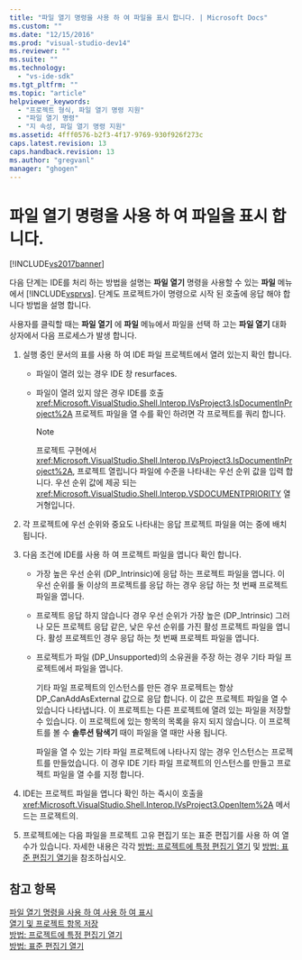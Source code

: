 ```yaml
---
title: "파일 열기 명령을 사용 하 여 파일을 표시 합니다. | Microsoft Docs"
ms.custom: ""
ms.date: "12/15/2016"
ms.prod: "visual-studio-dev14"
ms.reviewer: ""
ms.suite: ""
ms.technology: 
  - "vs-ide-sdk"
ms.tgt_pltfrm: ""
ms.topic: "article"
helpviewer_keywords: 
  - "프로젝트 형식, 파일 열기 명령 지원"
  - "파일 열기 명령"
  - "지 속성, 파일 열기 명령 지원"
ms.assetid: 4fff0576-b2f3-4f17-9769-930f926f273c
caps.latest.revision: 13
caps.handback.revision: 13
ms.author: "gregvanl"
manager: "ghogen"
---
```

# 파일 열기 명령을 사용 하 여 파일을 표시 합니다.
[!INCLUDE[vs2017banner](../../code-quality/includes/vs2017banner.md)]

다음 단계는 IDE를 처리 하는 방법을 설명는  **파일 열기** 명령을 사용할 수 있는  **파일** 메뉴에서 [!INCLUDE[vsprvs](../../code-quality/includes/vsprvs_md.md)].  단계도 프로젝트가이 명령으로 시작 된 호출에 응답 해야 합니다 방법을 설명 합니다.  
  
 사용자를 클릭할 때는  **파일 열기** 에  **파일** 메뉴에서 파일을 선택 하 고는  **파일 열기** 대화 상자에서 다음 프로세스가 발생 합니다.  
  
1.  실행 중인 문서의 표를 사용 하 여 IDE 파일 프로젝트에서 열려 있는지 확인 합니다.  
  
    -   파일이 열려 있는 경우 IDE 창 resurfaces.  
  
    -   파일이 열려 있지 않은 경우 IDE를 호출 <xref:Microsoft.VisualStudio.Shell.Interop.IVsProject3.IsDocumentInProject%2A> 프로젝트 파일을 열 수를 확인 하려면 각 프로젝트를 쿼리 합니다.  
  
        > [!NOTE]
        >  프로젝트 구현에서 <xref:Microsoft.VisualStudio.Shell.Interop.IVsProject3.IsDocumentInProject%2A>, 프로젝트 열립니다 파일에 수준을 나타내는 우선 순위 값을 입력 합니다.  우선 순위 값에 제공 되는 <xref:Microsoft.VisualStudio.Shell.Interop.VSDOCUMENTPRIORITY> 열거형입니다.  
  
2.  각 프로젝트에 우선 순위와 중요도 나타내는 응답 프로젝트 파일을 여는 중에 배치 됩니다.  
  
3.  다음 조건에 IDE를 사용 하 여 프로젝트 파일을 엽니다 확인 합니다.  
  
    -   가장 높은 우선 순위 \(DP\_Intrinsic\)에 응답 하는 프로젝트 파일을 엽니다.  이 우선 순위를 둘 이상의 프로젝트를 응답 하는 경우 응답 하는 첫 번째 프로젝트 파일을 엽니다.  
  
    -   프로젝트 응답 하지 않습니다 경우 우선 순위가 가장 높은 \(DP\_Intrinsic\) 그러나 모든 프로젝트 응답 같은, 낮은 우선 순위를 가진 활성 프로젝트 파일을 엽니다.  활성 프로젝트인 경우 응답 하는 첫 번째 프로젝트 파일을 엽니다.  
  
    -   프로젝트가 파일 \(DP\_Unsupported\)의 소유권을 주장 하는 경우 기타 파일 프로젝트에서 파일을 엽니다.  
  
         기타 파일 프로젝트의 인스턴스를 만든 경우 프로젝트는 항상 DP\_CanAddAsExternal 값으로 응답 합니다.  이 값은 프로젝트 파일을 열 수 있습니다 나타냅니다.  이 프로젝트는 다른 프로젝트에 열려 있는 파일을 저장할 수 있습니다.  이 프로젝트에 있는 항목의 목록을 유지 되지 않습니다. 이 프로젝트를 볼 수  **솔루션 탐색기** 때이 파일을 열 때만 사용 됩니다.  
  
         파일을 열 수 있는 기타 파일 프로젝트에 나타나지 않는 경우 인스턴스는 프로젝트를 만들었습니다.  이 경우 IDE 기타 파일 프로젝트의 인스턴스를 만들고 프로젝트 파일을 열 수를 지정 합니다.  
  
4.  IDE는 프로젝트 파일을 엽니다 확인 하는 즉시이 호출을 <xref:Microsoft.VisualStudio.Shell.Interop.IVsProject3.OpenItem%2A> 메서드는 프로젝트의.  
  
5.  프로젝트에는 다음 파일을 프로젝트 고유 편집기 또는 표준 편집기를 사용 하 여 열 수가 있습니다.  자세한 내용은 각각 [방법: 프로젝트에 특정 편집기 열기](../../extensibility/how-to-open-project-specific-editors.md) 및 [방법: 표준 편집기 열기](../../extensibility/how-to-open-standard-editors.md)을 참조하십시오.  
  
## 참고 항목  
 [파일 열기 명령을 사용 하 여 사용 하 여 표시](../../extensibility/internals/displaying-files-by-using-the-open-with-command.md)   
 [열기 및 프로젝트 항목 저장](../../extensibility/internals/opening-and-saving-project-items.md)   
 [방법: 프로젝트에 특정 편집기 열기](../../extensibility/how-to-open-project-specific-editors.md)   
 [방법: 표준 편집기 열기](../../extensibility/how-to-open-standard-editors.md)